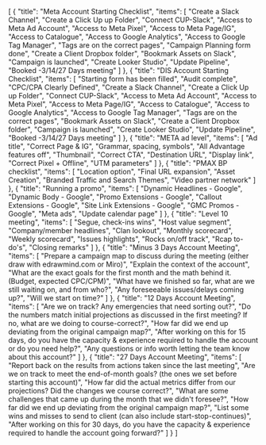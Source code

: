 [
    {
        "title": "Meta Account Starting Checklist",
        "items": [
            "Create a Slack Channel",
            "Create a Click Up up Folder",
            "Connect CUP-Slack",
            "Access to Meta Ad Account",
            "Access to Meta Pixel",
            "Access to Meta Page/IG",
            "Access to Catalogue",
            "Access to Google Analytics",
            "Access to Google Tag Manager",
            "Tags are on the correct pages",
            "Campaign Planning form done",
            "Create a Client Dropbox folder",
            "Bookmark Assets on Slack",
            "Campaign is launched",
            "Create Looker Studio",
            "Update Pipeline",
            "Booked -3/14/27 Days meeting"
        ]
    },
    {
        "title": "DIS Account Starting Checklist",
        "items": [
            "Starting form has been filled",
            "Audit complete",
            "CPC/CPA Clearly Defined",
            "Create a Slack Channel",
            "Create a Click Up up Folder",
            "Connect CUP-Slack",
            "Access to Meta Ad Account",
            "Access to Meta Pixel",
            "Access to Meta Page/IG",
            "Access to Catalogue",
            "Access to Google Analytics",
            "Access to Google Tag Manager",
            "Tags are on the correct pages",
            "Bookmark Assets on Slack",
            "Create a Client Dropbox folder",
            "Campaign is launched",
            "Create Looker Studio",
            "Update Pipeline",
            "Booked -3/14/27 Days meeting"
        ]
    },
    {
        "title": "META ad level",
        "items": [
            "Ad title",
            "Correct Page & IG",
            "Grammar, spacing, symbols",
            "All Advantage features off",
            "Thumbnail",
            "Correct CTA",
            "Destination URL",
            "Display link",
            "Correct Pixel + Offline",
            "UTM parameters"
        ]
    },
    {
        "title": "PMAX BP checklist",
        "items": [
            "Location option",
            "Final URL expansion",
            "Asset Creation",
            "Branded Traffic and Search Themes",
            "Video partner network"
        ]
    },
    {
        "title": "Running a promo",
        "items": [
            "Dynamic Headlines - Google",
            "Dynamic Body - Google",
            "Promo Extensions - Google",
            "Callout Extensions - Google",
            "Site Link Extensions - Google",
            "GMC Promos - Google",
            "Meta ads",
            "Update calendar page"
        ]
    },
    {
        "title": "Level 10 meeting",
        "items": [
            "Segue, check-ins wins",
            "Host value segment",
            "Company/member headlines",
            "Clan lookout",
            "Monthly scorecard",
            "Weekly scorecard",
            "Issues highlights",
            "Rocks on/off track",
            "Rcap to-do's",
            "Closing remarks"
        ]
    },
    {
        "title": "Minus 3 Days Account Meeting",
        "items": [
            "Prepare a campaign map to discuss during the meeting (either draw with edrawmind.com or Miro)",
            "Explain the context of the account",
            "What are the exact goals for the first month and the math behind it. (Budget, expected CPC/CPM)",
            "What have we finished so far, what are we still waiting on, and from who?",
            "Any foreseeable issues/delays coming up?",
            "Will we start on time?"
        ]
    },
    {
        "title": "12 Days Account Meeting",
        "items": [
            "Are we on track? Any emergencies that need sorting out?",
            "Do the numbers match initial projections as discussed in the first meeting? If no, what are we doing to course-correct?",
            "How far did we end up deviating from the original campaign map?",
            "After working on this for 15 days, do you have the capacity & experience required to handle the account or do you need help?",
            "Any questions or info worth letting the team know about this account?"
        ]
    },
    {
        "title": "27 Days Account Meeting",
        "items": [
            "Report back on the results from actions taken since the last meeting",
            "Are we on track to meet the end-of-month goals? (the ones we set before starting this account)",
            "How far did the actual metrics differ from our projections? Did the changes we course correct?",
            "What are some challenges that came up during the month that we didn't foresee?",
            "How far did we end up deviating from the original campaign map?",
            "List some wins and misses to send to client (can also include start-stop-continues)",
            "After working on this for 30 days, do you have the capacity & experience required to handle the account going forward?"
        ]
    }
]
